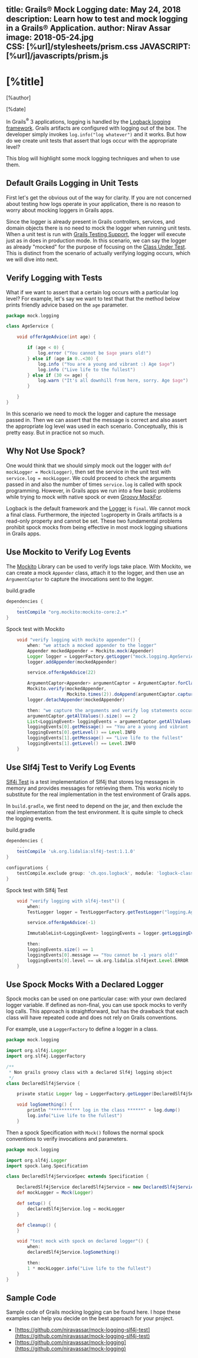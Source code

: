 title: Grails® Mock Logging
date: May 24, 2018  
description: Learn how to test and mock logging in a Grails® Application.
author: Nirav Assar
image: 2018-05-24.jpg    
CSS: [%url]/stylesheets/prism.css
JAVASCRIPT: [%url]/javascripts/prism.js
---

# [%title]

[%author]

[%date] 

In Grails<sup>&reg;</sup> 3 applications, logging is handled by the [Logback logging framework](https://docs.grails.org/latest/guide/conf.html#logging). Grails artifacts are configured with logging out of the box. The developer simply invokes `log.info("log whatever")` and it works. But how do we create unit tests that assert that logs occur with the appropriate level?

This blog will highlight some mock logging techniques and when to use them.

## Default Grails Logging in Unit Tests

First let's get the obvious out of the way for clarity. If you are not concerned about testing how logs operate in your application, there is no reason to worry about mocking loggers in Grails apps.

Since the logger is already present in Grails controllers, services, and domain objects there is no need to mock the logger when running unit tests. When a unit test is run with [Grails Testing Support](https://testing.grails.org/latest/guide/index.html), the logger will execute just as in does in production mode. In this scenario, we can say the logger as already "mocked" for the purpose of focusing on the [Class Under Test](http://wiki.c2.com/?ClassUnderTest). This is distinct from the scenario of actually verifying logging occurs, which we will dive into next.

## Verify Logging with Tests

What if we want to assert that a certain log occurs with a particular log level? For example, let's say we want to test that that the method below prints friendly advice based on the `age` parameter.

```groovy
package mock.logging

class AgeService {

    void offerAgeAdvice(int age) {

        if (age < 0) {
            log.error ("You cannot be $age years old!")
        } else if (age in 0..<30) {
            log.info ("You are a young and vibrant :) Age $age")
            log.info ("Live life to the fullest")
        } else if (30 <= age) {
            log.warn ("It's all downhill from here, sorry. Age $age")
        }

    }
}
```

In this scenario we need to mock the logger and capture the message passed in. Then we can assert that the message is correct and also assert the appropriate log level was used in each scenario. Conceptually, this is pretty easy. But in practice not so much.

## Why Not Use Spock?

One would think that we should simply mock out the logger with `def mockLogger = Mock(Logger)`, then set the service in the unit test with `service.log = mockLogger`. We could proceed to check the arguments passed in and also the number of times `service.log` is called with spock programming. However, in Grails apps we run into a few basic problems while trying to mock with native spock or even [Groovy MockFor](http://groovy-lang.org/testing.html#_mockfor_and_stubfor).

Logback is the default framework and the [Logger](https://logback.qos.ch/apidocs/ch/qos/logback/classic/Logger.html) is `final`. We cannot mock a final class. Furthermore, the injected `log`property in Grails artifacts is a read-only property and cannot be set. These two fundamental problems prohibit spock mocks from being effective in most mock logging situations in Grails apps.

## Use Mockito to Verify Log Events

The [Mockito](http://site.mockito.org/) Library can be used to verify logs take place. With Mockito, we can create a mock `Appender` class, attach it to the logger, and then use an `ArgumentCaptor` to capture the invocations sent to the logger.

build.gradle
```groovy
dependencies { 
    ...
    testCompile "org.mockito:mockito-core:2.+"
}
```

Spock test with Mockito
```groovy
    void "verify logging with mockito appender"() {
        when: "we attach a mocked appender to the logger"
        Appender mockedAppender = Mockito.mock(Appender)
        Logger logger = LoggerFactory.getLogger("mock.logging.AgeService")
        logger.addAppender(mockedAppender)

        service.offerAgeAdvice(22)

        ArgumentCaptor<Appender> argumentCaptor = ArgumentCaptor.forClass(Appender)
        Mockito.verify(mockedAppender,
                       Mockito.times(2)).doAppend(argumentCaptor.capture())
        logger.detachAppender(mockedAppender)

        then: "we capture the arguments and verify log statements occurred"
        argumentCaptor.getAllValues().size() == 2
        List<LoggingEvent> loggingEvents = argumentCaptor.getAllValues()
        loggingEvents[0].getMessage() == "You are a young and vibrant :) Age 22"
        loggingEvents[0].getLevel() == Level.INFO
        loggingEvents[1].getMessage() == "Live life to the fullest"
        loggingEvents[1].getLevel() == Level.INFO
    }
```

## Use Slf4j Test to Verify Log Events

[Slf4j Test](http://projects.lidalia.org.uk/slf4j-test/) is a test implementation of Slf4j that stores log messages in memory and provides messages for retrieving them. This works nicely to substitute for the real implementation in the test environment of Grails apps.

In `build.gradle`, we first need to depend on the jar, and then exclude the real implementation from the test environment. It is quite simple to check the logging events.

build.gradle
```groovy
dependencies { 
    ...
    testCompile 'uk.org.lidalia:slf4j-test:1.1.0'
}

configurations {
    testCompile.exclude group: 'ch.qos.logback', module: 'logback-classic'
}
```

Spock test with Slf4j Test
```groovy
    void "verify logging with slf4j-test"() {
        when:
        TestLogger logger = TestLoggerFactory.getTestLogger("logging.AgeService")

        service.offerAgeAdvice(-1)

        ImmutableList<LoggingEvent> loggingEvents = logger.getLoggingEvents()

        then:
        loggingEvents.size() == 1
        loggingEvents[0].message == "You cannot be -1 years old!"
        loggingEvents[0].level == uk.org.lidalia.slf4jext.Level.ERROR
    }
```

## Use Spock Mocks With a Declared Logger

Spock mocks can be used on one particular case: with your own declared logger variable. If defined as non-final, you can use spock mocks to verify log calls. This approach is straightforward, but has the drawback that each class will have repeated code and does not rely on Grails conventions.

For example, use a `LoggerFactory` to define a logger in a class.

```groovy
package mock.logging

import org.slf4j.Logger
import org.slf4j.LoggerFactory

/**
 * Non grails groovy class with a declared Slf4j logging object
 */
class DeclaredSlf4jService {

    private static Logger log = LoggerFactory.getLogger(DeclaredSlf4jService)

    void logSomething() {
        println "*********** log in the class ******" + log.dump()
        log.info("Live life to the fullest")
    }
```

Then a spock Specification with `Mock()` follows the normal spock conventions to verify invocations and parameters.

```groovy
package mock.logging

import org.slf4j.Logger
import spock.lang.Specification

class DeclaredSlf4jServiceSpec extends Specification {

    DeclaredSlf4jService declaredSlf4jService = new DeclaredSlf4jService()
    def mockLogger = Mock(Logger)

    def setup() {
        declaredSlf4jService.log = mockLogger
    }

    def cleanup() {
    }

    void "test mock with spock on declared logger"() {
        when:
        declaredSlf4jService.logSomething()

        then:
        1 * mockLogger.info("Live life to the fullest")
    }
}
```

## Sample Code

Sample code of Grails mocking logging can be found here. I hope these examples can help you decide on the best approach for your project.

*   [https://github.com/niravassar/mock-logging-slf4j-test](https://github.com/niravassar/mock-logging-slf4j-test)
*   [https://github.com/niravassar/mock-logging](https://github.com/niravassar/mock-logging)

